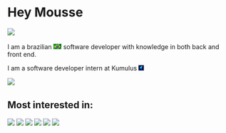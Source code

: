 <h1>Hey Mousse</h2>

<a href="https://github.com/gabrielandm">
    <img src="https://www.vectorlogo.zone/logos/github/github-tile.svg" height="20">
</a>

<p>I am a brazilian <img src="img/brazil-flag.jpg" height="12"> software developer with knowledge in both back and front end.</p>
<p>I am a software developer intern at Kumulus <img src="img/kumulus.png" height="12"></p>

<img src="https://github-readme-stats-eight-theta.vercel.app/api?username=gabrielandm&show_icons=true&theme=dracula&include_all_commits=true&count_private=true">

<h2>Most interested in:</h2>

<img src="https://www.vectorlogo.zone/logos/python/python-icon.svg" height="35">
<img src="https://www.vectorlogo.zone/logos/nodejs/nodejs-icon.svg" height="35">
<img src="https://www.vectorlogo.zone/logos/dotnet/dotnet-icon.svg" height="35">
<img src="https://www.vectorlogo.zone/logos/reactjs/reactjs-icon.svg" height="35">
<img src="https://www.vectorlogo.zone/logos/microsoft_azure/microsoft_azure-icon.svg" height="35">
<img src="https://www.vectorlogo.zone/logos/w3_html5/w3_html5-icon.svg" height="35">
